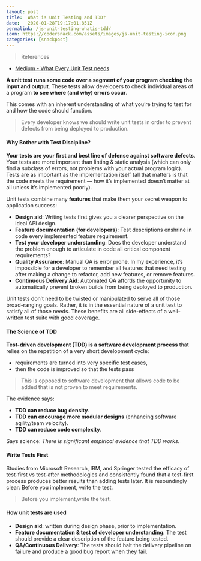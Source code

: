 ```yaml
---
layout: post
title:  What is Unit Testing and TDD?
date:   2020-01-28T19:17:01.851Z
permalink: /js-unit-testing-whatis-tdd/
icon: https://codersnack.com/assets/images/js-unit-testing-icon.png
categories: [snackpost]
---
```


> References

- [Medium - What Every Unit Test needs](https://medium.com/javascript-scene/what-every-unit-test-needs-f6cd34d9836d)


**A unit test runs some code over a segment of your program checking the input and output**. These tests allow developers to check individual areas of a program **to see where (and why) errors occur**.

This comes with an inherent understanding of what you’re trying to test for and how the code should function.

>Every developer knows we should write unit tests in order to prevent defects from being deployed to production.

#### Why Bother with Test Discipline?
**Your tests are your first and best line of defense against software defects**. Your tests are more important than linting & static analysis (which can only find a subclass of errors, not problems with your actual program logic). Tests are as important as the implementation itself (all that matters is that the code meets the requirement — how it’s implemented doesn’t matter at all unless it’s implemented poorly).

Unit tests combine many **features** that make them your secret weapon to application success:

- **Design aid**: Writing tests first gives you a clearer perspective on the ideal API design.
- **Feature documentation (for developers)**: Test descriptions enshrine in code every implemented feature requirement.
- **Test your developer understanding**: Does the developer understand the problem enough to articulate in code all critical component requirements?
- **Quality Assurance**: Manual QA is error prone. In my experience, it’s impossible for a developer to remember all features that need testing after making a change to refactor, add new features, or remove features.
- **Continuous Delivery Aid**: Automated QA affords the opportunity to automatically prevent broken builds from being deployed to production.

Unit tests don’t need to be twisted or manipulated to serve all of those broad-ranging goals. Rather, it is in the essential nature of a unit test to satisfy all of those needs. These benefits are all side-effects of a well-written test suite with good coverage.

#### The Science of TDD
**Test-driven development (TDD) is a software development process** that relies on the repetition of a very short development cycle: 
- requirements are turned into very specific test cases, 
- then the code is improved so that the tests pass

>This is opposed to software development that allows code to be added that is not proven to meet requirements.

The evidence says:
- **TDD can reduce bug density**.
- **TDD can encourage more modular designs** (enhancing software agility/team velocity).
- **TDD can reduce code complexity**.

Says science: *There is significant empirical evidence that TDD works*.

#### Write Tests First
Studies from Microsoft Research, IBM, and Springer tested the efficacy of test-first vs test-after methodologies and consistently found that a test-first process produces better results than adding tests later. It is resoundingly clear: Before you implement, write the test.
>Before you implement,write the test.

#### How unit tests are used
- **Design aid**: written during design phase, prior to implementation.
- **Feature documentation & test of developer understanding**: The test should provide a clear description of the feature being tested.
- **QA/Continuous Delivery**: The tests should halt the delivery pipeline on failure and produce a good bug report when they fail.
